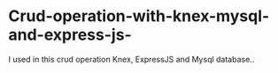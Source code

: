 # Crud-operation-with-knex-mysql-and-express-js-
I used in this crud operation Knex, ExpressJS and Mysql database..
